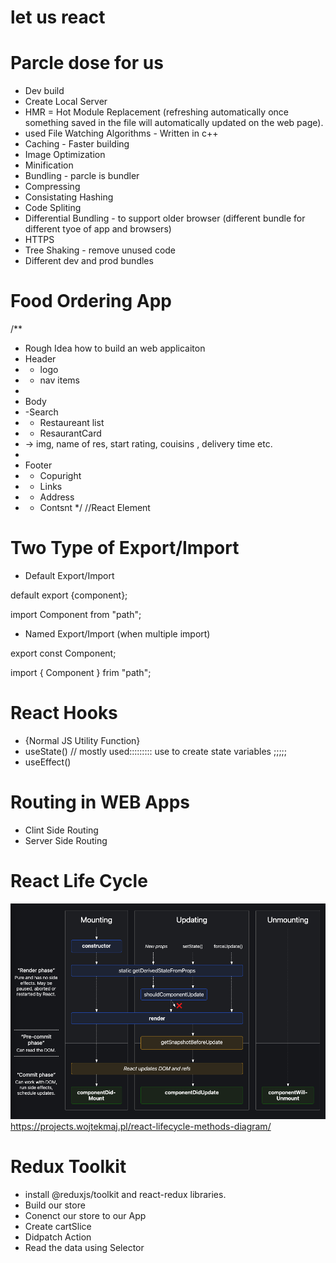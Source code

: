 # let us react

# Parcle dose for us

- Dev build
- Create Local Server
- HMR = Hot Module Replacement (refreshing automatically once something saved in the file will automatically updated on the web page).
- used File Watching Algorithms - Written in c++
- Caching - Faster building
- Image Optimization
- Minification
- Bundling - parcle is bundler
- Compressing
- Consistating Hashing
- Code Spliting
- Differential Bundling - to support older browser (different bundle for different tyoe of app and browsers)
- HTTPS
- Tree Shaking - remove unused code
- Different dev and prod bundles

# Food Ordering App

/\*\*

- Rough Idea how to build an web applicaiton
- Header
- - logo
- - nav items
-
- Body
- -Search
- - Restaureant list
- - ResaurantCard
- -> img, name of res, start rating, couisins , delivery time etc.
-
- Footer
- - Copuright
- - Links
- - Address
- - Contsnt
    \*/
    //React Element

# Two Type of Export/Import

- Default Export/Import

default export <name of variable> {component};

import Component from "path";

- Named Export/Import (when multiple import)

export const Component;

import { Component } frim "path";

# React Hooks

- {Normal JS Utility Function}
- useState() // mostly used::::::::: use to create state variables ;;;;;
- useEffect()

# Routing in WEB Apps

- Clint Side Routing
- Server Side Routing



# React Life Cycle 
![alt text](image.png)
https://projects.wojtekmaj.pl/react-lifecycle-methods-diagram/




# Redux Toolkit 
 - install @reduxjs/toolkit and react-redux libraries.
 - Build our store 
 - Conenct our store to our App
 - Create cartSlice
 - Didpatch Action 
 - Read the data using Selector 